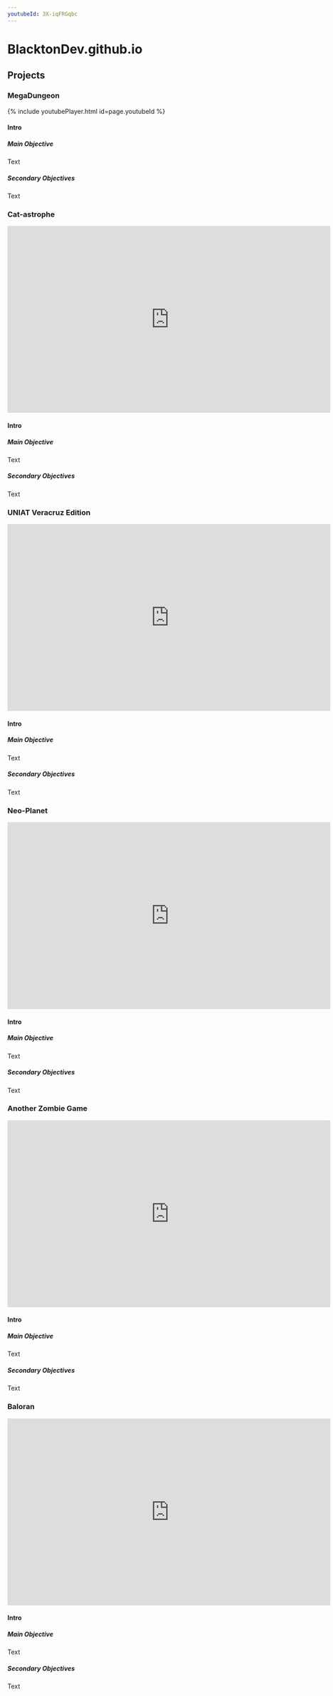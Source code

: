 ```yaml
---
youtubeId: 3X-iqFRGqbc
---
```

# BlacktonDev.github.io

## Projects

### MegaDungeon
{% include youtubePlayer.html id=page.youtubeId %}

#### Intro
##### Main Objective
Text
##### Secondary Objectives
Text

### Cat-astrophe
<iframe width="726" height="420" src="https://www.youtube.com/embed/3X-iqFRGqbc" title="horizontally spinning rat" frameborder="0" allow="accelerometer; autoplay; clipboard-write; encrypted-media; gyroscope; picture-in-picture; web-share" referrerpolicy="strict-origin-when-cross-origin" allowfullscreen></iframe>

#### Intro
##### Main Objective
Text
##### Secondary Objectives
Text

### UNIAT Veracruz Edition
<iframe width="726" height="420" src="https://www.youtube.com/embed/3X-iqFRGqbc" title="horizontally spinning rat" frameborder="0" allow="accelerometer; autoplay; clipboard-write; encrypted-media; gyroscope; picture-in-picture; web-share" referrerpolicy="strict-origin-when-cross-origin" allowfullscreen></iframe>

#### Intro
##### Main Objective
Text
##### Secondary Objectives
Text
 
### Neo-Planet
<iframe width="726" height="420" src="https://www.youtube.com/embed/3X-iqFRGqbc" title="horizontally spinning rat" frameborder="0" allow="accelerometer; autoplay; clipboard-write; encrypted-media; gyroscope; picture-in-picture; web-share" referrerpolicy="strict-origin-when-cross-origin" allowfullscreen></iframe>

#### Intro
##### Main Objective
Text
##### Secondary Objectives
Text

### Another Zombie Game
<iframe width="726" height="420" src="https://www.youtube.com/embed/3X-iqFRGqbc" title="horizontally spinning rat" frameborder="0" allow="accelerometer; autoplay; clipboard-write; encrypted-media; gyroscope; picture-in-picture; web-share" referrerpolicy="strict-origin-when-cross-origin" allowfullscreen></iframe>

#### Intro
##### Main Objective
Text
##### Secondary Objectives
Text
 
### Baloran
<iframe width="726" height="420" src="https://www.youtube.com/embed/3X-iqFRGqbc" title="horizontally spinning rat" frameborder="0" allow="accelerometer; autoplay; clipboard-write; encrypted-media; gyroscope; picture-in-picture; web-share" referrerpolicy="strict-origin-when-cross-origin" allowfullscreen></iframe>

#### Intro
##### Main Objective
Text
##### Secondary Objectives
Text
